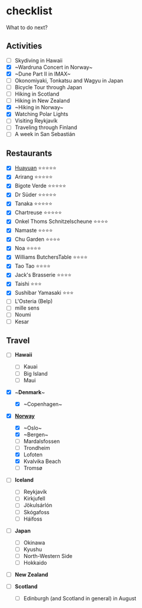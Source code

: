 # checklist
What to do next?

## Activities

- [ ] Skydiving in Hawaii
- [x] ~Wardruna Concert in Norway~
- [x] ~Dune Part II in IMAX~
- [ ] Okonomiyaki, Tonkatsu and Wagyu in Japan
- [ ] Bicycle Tour through Japan
- [ ] Hiking in Scotland
- [ ] Hiking in New Zealand
- [x] ~Hiking in Norway~
- [x] Watching Polar Lights
- [ ] Visiting Reykjavík
- [ ] Traveling through Finland
- [ ] A week in San Sebastián

## Restaurants

- [x] [Huayuan](/huayuan.md) ⭐⭐⭐⭐⭐
- [x] Arirang ⭐⭐⭐⭐⭐
- [x] Bigote Verde ⭐⭐⭐⭐⭐
- [x] Dr Süder ⭐⭐⭐⭐⭐
- [x] Tanaka ⭐⭐⭐⭐⭐
- [x] Chartreuse ⭐⭐⭐⭐⭐
- [x] Onkel Thoms Schnitzelscheune ⭐⭐⭐⭐
- [x] Namaste ⭐⭐⭐⭐
- [x] Chu Garden ⭐⭐⭐⭐
- [x] Noa ⭐⭐⭐⭐
- [x] Williams ButchersTable ⭐⭐⭐⭐
- [x] Tao Tao ⭐⭐⭐⭐
- [x] Jack's Brasserie ⭐⭐⭐⭐
- [x] Taishi ⭐⭐⭐
- [x] Sushibar Yamasaki ⭐⭐⭐
- [ ] L'Osteria (Belp)
- [ ] mille sens
- [ ] Noumi
- [ ] Kesar

## Travel

- [ ] **Hawaii**
  - [ ] Kauai
  - [ ] Big Island
  - [ ] Maui

- [x] ~**Denmark**~
  - [x] ~Copenhagen~

- [x] [**Norway**](/norway.md)
  - [x] ~Oslo~
  - [x] ~Bergen~
  - [ ] Mardalsfossen
  - [ ] Trondheim
  - [x] Lofoten
  - [x] Kvalvika Beach
  - [ ] Tromsø

- [ ] **Iceland**
  - [ ] Reykjavík
  - [ ] Kirkjufell
  - [ ] Jökulsárlón
  - [ ] Skógafoss
  - [ ] Háifoss

- [ ] **Japan**
  - [ ] Okinawa
  - [ ] Kyushu
  - [ ] North-Western Side
  - [ ] Hokkaido

- [ ] **New Zealand**

- [ ] **Scotland**
  - [ ] Edinburgh (and Scotland in general) in August

